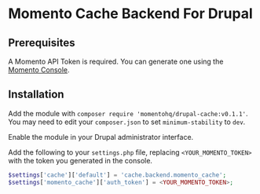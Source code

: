 # Momento Cache Backend For Drupal

## Prerequisites

A Momento API Token is required. You can generate one using the [Momento Console](https://console.gomomento.com/).

## Installation

Add the module with `composer require 'momentohq/drupal-cache:v0.1.1'`. You may need to edit your `composer.json` to set `minimum-stability` to `dev`.

Enable the module in your Drupal administrator interface.

Add the following to your `settings.php` file, replacing `<YOUR_MOMENTO_TOKEN>` with the token you generated in the console.

```php
$settings['cache']['default'] = 'cache.backend.momento_cache';
$settings['momento_cache']['auth_token'] = <YOUR_MOMENTO_TOKEN>;
```
